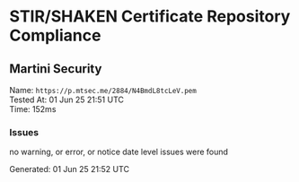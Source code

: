 # STIR/SHAKEN Certificate Repository Compliance

## Martini Security

Name: `https://p.mtsec.me/2884/N4BmdL8tcLeV.pem`\
Tested At: 01 Jun 25 21:51 UTC\
Time: 152ms

### Issues

no warning, or error, or notice date level issues were found

Generated: 01 Jun 25 21:52 UTC